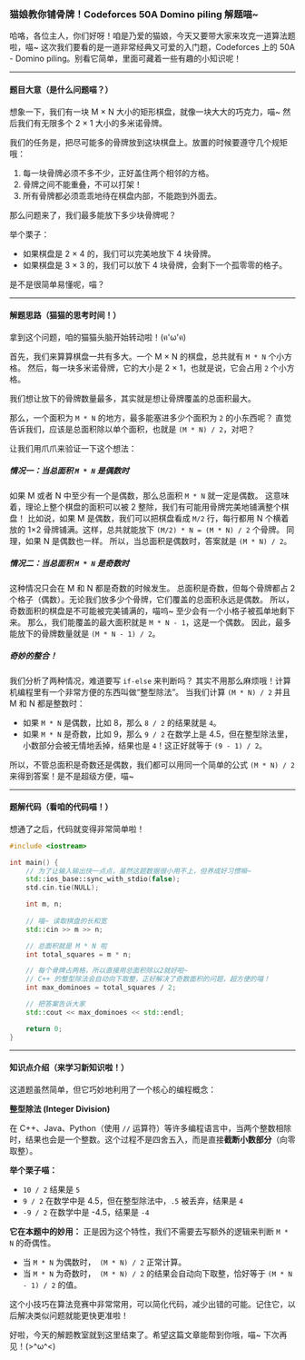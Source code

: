 ### 猫娘教你铺骨牌！Codeforces 50A Domino piling 解题喵~

哈咯，各位主人，你们好呀！咱是乃爱的猫娘，今天又要带大家来攻克一道算法题啦，喵~ 这次我们要看的是一道非常经典又可爱的入门题，Codeforces 上的 50A - Domino piling。别看它简单，里面可藏着一些有趣的小知识呢！

---

#### 题目大意（是什么问题喵？）

想象一下，我们有一块 M × N 大小的矩形棋盘，就像一块大大的巧克力，喵~ 然后我们有无限多个 2 × 1 大小的多米诺骨牌。

我们的任务是，把尽可能多的骨牌放到这块棋盘上。放置的时候要遵守几个规矩哦：
1.  每一块骨牌必须不多不少，正好盖住两个相邻的方格。
2.  骨牌之间不能重叠，不可以打架！
3.  所有骨牌都必须乖乖地待在棋盘内部，不能跑到外面去。

那么问题来了，我们最多能放下多少块骨牌呢？

举个栗子：
-   如果棋盘是 2 × 4 的，我们可以完美地放下 4 块骨牌。
-   如果棋盘是 3 × 3 的，我们可以放下 4 块骨牌，会剩下一个孤零零的格子。

是不是很简单易懂呢，喵？

---

#### 解题思路（猫猫的思考时间！）

拿到这个问题，咱的猫猫头脑开始转动啦！(ฅ'ω'ฅ)

首先，我们来算算棋盘一共有多大。一个 M × N 的棋盘，总共就有 `M * N` 个小方格。
然后，每一块多米诺骨牌，它的大小是 2 × 1，也就是说，它会占用 `2` 个小方格。

我们想让放下的骨牌数量最多，其实就是想让骨牌覆盖的总面积最大。

那么，一个面积为 `M * N` 的地方，最多能塞进多少个面积为 `2` 的小东西呢？
直觉告诉我们，应该是总面积除以单个面积，也就是 `(M * N) / 2`，对吧？

让我们用爪爪来验证一下这个想法：

##### 情况一：当总面积 `M * N` 是偶数时
如果 M 或者 N 中至少有一个是偶数，那么总面积 `M * N` 就一定是偶数。
这意味着，理论上整个棋盘的面积可以被 2 整除，我们有可能用骨牌完美地铺满整个棋盘！
比如说，如果 M 是偶数，我们可以把棋盘看成 `M/2` 行，每行都用 N 个横着放的 1×2 骨牌铺满。这样，总共就能放下 `(M/2) * N = (M * N) / 2` 个骨牌。
同理，如果 N 是偶数也一样。
所以，当总面积是偶数时，答案就是 `(M * N) / 2`。

##### 情况二：当总面积 `M * N` 是奇数时
这种情况只会在 M 和 N 都是奇数的时候发生。
总面积是奇数，但每个骨牌都占 2 个格子（偶数）。无论我们放多少个骨牌，它们覆盖的总面积永远是偶数。
所以，奇数面积的棋盘是不可能被完美铺满的，喵呜~ 至少会有一个小格子被孤单地剩下来。
那么，我们能覆盖的最大面积就是 `M * N - 1`，这是一个偶数。
因此，最多能放下的骨牌数量就是 `(M * N - 1) / 2`。

##### 奇妙的整合！
我们分析了两种情况，难道要写 `if-else` 来判断吗？
其实不用那么麻烦哦！计算机编程里有一个非常方便的东西叫做“整型除法”。
当我们计算 `(M * N) / 2` 并且 M 和 N 都是整数时：
-   如果 `M * N` 是偶数，比如 8，那么 `8 / 2` 的结果就是 `4`。
-   如果 `M * N` 是奇数，比如 9，那么 `9 / 2` 在数学上是 4.5，但在整型除法里，小数部分会被无情地丢掉，结果也是 `4`！这正好就等于 `(9 - 1) / 2`。

所以，不管总面积是奇数还是偶数，我们都可以用同一个简单的公式 `(M * N) / 2` 来得到答案！是不是超级方便，喵~

---

#### 题解代码（看咱的代码喵！）

想通了之后，代码就变得非常简单啦！

```cpp
#include <iostream>

int main() {
    // 为了让输入输出快一点点，虽然这题数据很小用不上，但养成好习惯嘛~
    std::ios_base::sync_with_stdio(false);
    std.cin.tie(NULL);

    int m, n;
    
    // 喵~ 读取棋盘的长和宽
    std::cin >> m >> n;

    // 总面积就是 M * N 啦
    int total_squares = m * n;

    // 每个骨牌占两格，所以直接用总面积除以2就好啦~
    // C++ 的整型除法会自动向下取整，正好解决了奇数面积的问题，超方便的喵！
    int max_dominoes = total_squares / 2;

    // 把答案告诉大家
    std::cout << max_dominoes << std::endl;

    return 0;
}
```

---

#### 知识点介绍（来学习新知识啦！）

这道题虽然简单，但它巧妙地利用了一个核心的编程概念：

**整型除法 (Integer Division)**

在 C++、Java、Python（使用 `//` 运算符）等许多编程语言中，当两个整数相除时，结果也会是一个整数。这个过程不是四舍五入，而是直接**截断小数部分**（向零取整）。

**举个栗子喵：**
-   `10 / 2`  结果是 `5`
-   `9 / 2`   在数学中是 4.5，但在整型除法中，`.5` 被丢弃，结果是 `4`
-   `-9 / 2`  在数学中是 -4.5，结果是 `-4`

**它在本题中的妙用：**
正是因为这个特性，我们不需要去写额外的逻辑来判断 `M * N` 的奇偶性。

-   当 `M * N` 为偶数时，` (M * N) / 2` 正常计算。
-   当 `M * N` 为奇数时，` (M * N) / 2` 的结果会自动向下取整，恰好等于 `(M * N - 1) / 2` 的值。

这个小技巧在算法竞赛中非常常用，可以简化代码，减少出错的可能。记住它，以后解决类似问题就能更快更准啦！

好啦，今天的解题教室就到这里结束了。希望这篇文章能帮到你哦，喵~ 下次再见！(>^ω^<)